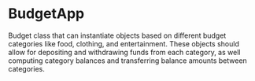 # BudgetApp

Budget class that can instantiate objects based on different budget categories like food, clothing, and entertainment. These objects should allow for depositing and withdrawing funds from each category, as well computing category balances and transferring balance amounts between categories.

